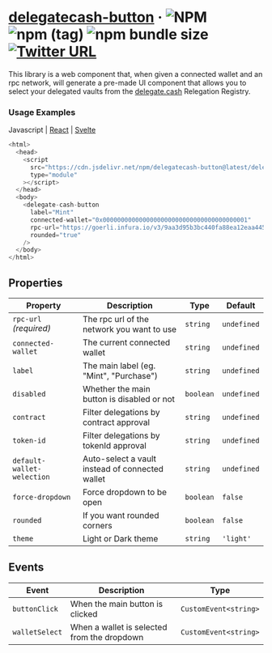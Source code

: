 # [delegatecash-button](https://delegate.cash) &middot; ![NPM](https://img.shields.io/npm/l/delegatecash-button?registry_uri=https%3A%2F%2Fregistry.npmjs.com) ![npm (tag)](https://img.shields.io/npm/v/delegatecash-button/latest) ![npm bundle size](https://img.shields.io/bundlephobia/min/delegatecash-button) [![Twitter URL](https://img.shields.io/twitter/url?url=https%3A%2F%2Ftwitter.com%2Fdelegatecash)](https://twitter.com/delegatecash)

This library is a web component that, when given a connected wallet and an rpc network, will generate a pre-made UI component that allows you to select your delegated vaults from the [delegate.cash](https://delegate.cash) Relegation Registry.

### Usage Examples

Javascript | [React](https://github.com/delegatecash/delegatecash-button/tree/main/libraries/react) | [Svelte](https://github.com/delegatecash/delegatecash-button/tree/main/libraries/svelte)

```javascript
<html>
  <head>
    <script
      src="https://cdn.jsdelivr.net/npm/delegatecash-button@latest/delegate-cash-button.js"
      type="module"
    ></script>
  </head>
  <body>
    <delegate-cash-button
      label="Mint"
      connected-wallet="0x0000000000000000000000000000000000000001"
      rpc-url="https://goerli.infura.io/v3/9aa3d95b3bc440fa88ea12eaa4456161"
      rounded="true"
    />
  </body>
</html>
```

## Properties

| Property                   | Description                                     | Type      | Default     |
| -------------------------- | ----------------------------------------------- | --------- | ----------- |
| `rpc-url` _(required)_     | The rpc url of the network you want to use      | `string`  | `undefined` |
| `connected-wallet`         | The current connected wallet                    | `string`  | `undefined` |
| `label`                    | The main label (eg. "Mint", "Purchase")         | `string`  | `undefined` |
| `disabled`                 | Whether the main button is disabled or not      | `boolean` | `undefined` |
| `contract`                 | Filter delegations by contract approval         | `string`  | `undefined` |
| `token-id`                 | Filter delegations by tokenId approval          | `string`  | `undefined` |
| `default-wallet-welection` | Auto-select a vault instead of connected wallet | `string`  | `undefined` |
| `force-dropdown`           | Force dropdown to be open                       | `boolean` | `false`     |
| `rounded`                  | If you want rounded corners                     | `boolean` | `false`     |
| `theme`                    | Light or Dark theme                             | `string`  | `'light'`   |

## Events

| Event          | Description                                 | Type                  |
| -------------- | ------------------------------------------- | --------------------- |
| `buttonClick`  | When the main button is clicked             | `CustomEvent<string>` |
| `walletSelect` | When a wallet is selected from the dropdown | `CustomEvent<string>` |
